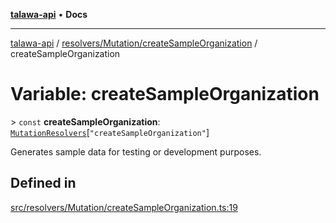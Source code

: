 [**talawa-api**](../../../../README.md) • **Docs**

***

[talawa-api](../../../../modules.md) / [resolvers/Mutation/createSampleOrganization](../README.md) / createSampleOrganization

# Variable: createSampleOrganization

\> `const` **createSampleOrganization**: [`MutationResolvers`](../../../../types/generatedGraphQLTypes/type-aliases/MutationResolvers.md)\[`"createSampleOrganization"`\]

Generates sample data for testing or development purposes.

## Defined in

[src/resolvers/Mutation/createSampleOrganization.ts:19](https://github.com/PalisadoesFoundation/talawa-api/blob/7fc9f13527dc6ead651f268e58527dcc279b95bc/src/resolvers/Mutation/createSampleOrganization.ts#L19)
